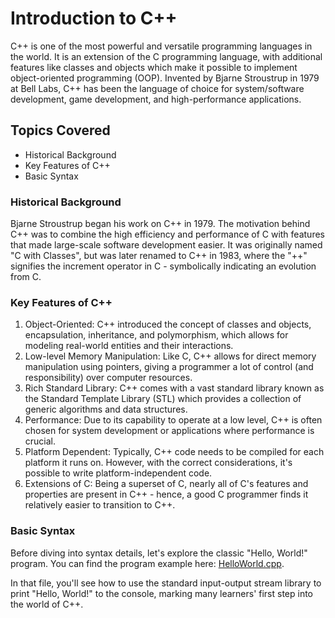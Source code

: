 # Introduction to C++
C++ is one of the most powerful and versatile programming languages in the world. It is an extension of the C programming language, with additional features like classes and objects which make it possible to implement object-oriented programming (OOP). Invented by Bjarne Stroustrup in 1979 at Bell Labs, C++ has been the language of choice for system/software development, game development, and high-performance applications.

## Topics Covered
- Historical Background
- Key Features of C++
- Basic Syntax

### Historical Background
Bjarne Stroustrup began his work on C++ in 1979. The motivation behind C++ was to combine the high efficiency and performance of C with features that made large-scale software development easier. It was originally named "C with Classes", but was later renamed to C++ in 1983, where the "++" signifies the increment operator in C - symbolically indicating an evolution from C.

### Key Features of C++
1. Object-Oriented:
C++ introduced the concept of classes and objects, encapsulation, inheritance, and polymorphism, which allows for modeling real-world entities and their interactions.
2. Low-level Memory Manipulation:
Like C, C++ allows for direct memory manipulation using pointers, giving a programmer a lot of control (and responsibility) over computer resources.
3. Rich Standard Library:
C++ comes with a vast standard library known as the Standard Template Library (STL) which provides a collection of generic algorithms and data structures.
4. Performance:
Due to its capability to operate at a low level, C++ is often chosen for system development or applications where performance is crucial.
5. Platform Dependent:
Typically, C++ code needs to be compiled for each platform it runs on. However, with the correct considerations, it's possible to write platform-independent code.
6. Extensions of C:
Being a superset of C, nearly all of C's features and properties are present in C++ - hence, a good C programmer finds it relatively easier to transition to C++.

### Basic Syntax
Before diving into syntax details, let's explore the classic "Hello, World!" program. You can find the program example here: [HelloWorld.cpp](https://github.com/T3mps/CodingLodestar/blob/main/Modules/1_introduction_to_cpp/what_is_cpp/HelloWorld.cpp).

In that file, you'll see how to use the standard input-output stream library to print "Hello, World!" to the console, marking many learners' first step into the world of C++.
